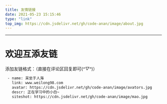 ```yaml
---
title: 友情链接
date: 2021-05-23 15:15:46
type: "link"
top_img: https://cdn.jsdelivr.net/gh/code-anan/image/about.jpg
---
```

----------
# 欢迎互添友链
添加友链格式：（直接在评论区回复即可(*^▽^*)）
``` bash
 - name: 呆坐于人海
   link: www.weilong98.com
   avatar: https://cdn.jsdelivr.net/gh/code-anan/image/avators.jpg
   descr: 正在学习中的小白~
   siteshot: https://cdn.jsdelivr.net/gh/code-anan/image/mao.jpg

```